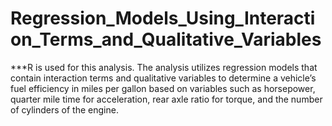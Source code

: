 # Regression_Models_Using_Interaction_Terms_and_Qualitative_Variables
***R is used for this analysis. The analysis utilizes regression models that contain interaction terms and qualitative variables to determine a vehicle’s fuel efficiency in miles per gallon based on variables such as horsepower, quarter mile time for acceleration, rear axle ratio for torque, and the number of cylinders of the engine.
